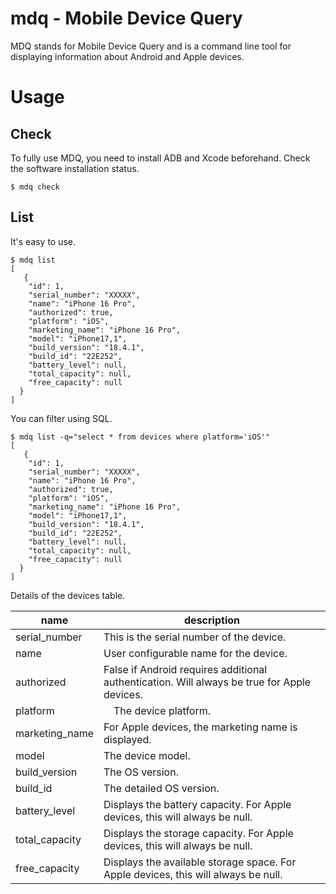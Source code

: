 <!---------------------------->
<!-- multilingual suffix: en, ja -->
<!-- no suffix: en -->
<!---------------------------->

<!-- $ mmg -y README.base.md -->

# mdq - Mobile Device Query

MDQ stands for Mobile Device Query and is a command line tool for displaying information about Android and Apple devices.  

# Usage

## Check

To fully use MDQ, you need to install ADB and Xcode beforehand.
Check the software installation status.

```
$ mdq check
```

## List

It's easy to use.

```
$ mdq list
[
   {
    "id": 1,
    "serial_number": "XXXXX",
    "name": "iPhone 16 Pro",
    "authorized": true,
    "platform": "iOS",
    "marketing_name": "iPhone 16 Pro",
    "model": "iPhone17,1",
    "build_version": "18.4.1",
    "build_id": "22E252",
    "battery_level": null,
    "total_capacity": null,
    "free_capacity": null
  }
]
```

You can filter using SQL.

```
$ mdq list -q="select * from devices where platform='iOS'"
[
   {
    "id": 1,
    "serial_number": "XXXXX",
    "name": "iPhone 16 Pro",
    "authorized": true,
    "platform": "iOS",
    "marketing_name": "iPhone 16 Pro",
    "model": "iPhone17,1",
    "build_version": "18.4.1",
    "build_id": "22E252",
    "battery_level": null,
    "total_capacity": null,
    "free_capacity": null
  }
]
```

Details of the devices table.

| name | description |
| -- | -- |
| serial_number | This is the serial number of the device. |
| name | User configurable name for the device. |
| authorized | False if Android requires additional authentication. Will always be true for Apple devices.　|
| platform |　The device platform. |
| marketing_name | For Apple devices, the marketing name is displayed. |
| model | The device model. |
| build_version | The OS version. |
| build_id | The detailed OS version. |
| battery_level | Displays the battery capacity. For Apple devices, this will always be null. |
| total_capacity | Displays the storage capacity. For Apple devices, this will always be null. |
| free_capacity | Displays the available storage space. For Apple devices, this will always be null. |